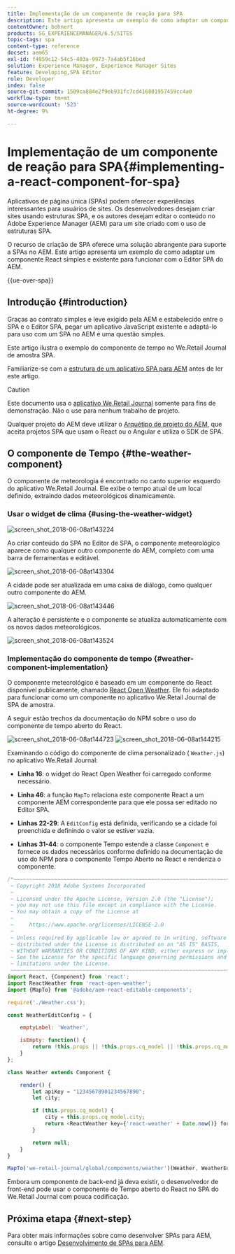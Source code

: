```yaml
---
title: Implementação de um componente de reação para SPA
description: Este artigo apresenta um exemplo de como adaptar um componente React simples e existente para trabalhar com o Editor de SPA do Adobe Experience Manager (AEM).
contentOwner: bohnert
products: SG_EXPERIENCEMANAGER/6.5/SITES
topic-tags: spa
content-type: reference
docset: aem65
exl-id: f4959c12-54c5-403a-9973-7a4ab5f16bed
solution: Experience Manager, Experience Manager Sites
feature: Developing,SPA Editor
role: Developer
index: false
source-git-commit: 1509ca884e2f9eb931fc7cd416801957459cc4a0
workflow-type: tm+mt
source-wordcount: '523'
ht-degree: 9%

---
```



# Implementação de um componente de reação para SPA{#implementing-a-react-component-for-spa}

Aplicativos de página única (SPAs) podem oferecer experiências interessantes para usuários de sites. Os desenvolvedores desejam criar sites usando estruturas SPA, e os autores desejam editar o conteúdo no Adobe Experience Manager (AEM) para um site criado com o uso de estruturas SPA.

O recurso de criação de SPA oferece uma solução abrangente para suporte a SPAs no AEM. Este artigo apresenta um exemplo de como adaptar um componente React simples e existente para funcionar com o Editor SPA do AEM.

{{ue-over-spa}}

## Introdução {#introduction}

Graças ao contrato simples e leve exigido pela AEM e estabelecido entre o SPA e o Editor SPA, pegar um aplicativo JavaScript existente e adaptá-lo para uso com um SPA no AEM é uma questão simples.

Este artigo ilustra o exemplo do componente de tempo no We.Retail Journal de amostra SPA.

Familiarize-se com a [estrutura de um aplicativo SPA para AEM](/help/sites-developing/spa-getting-started-react.md) antes de ler este artigo.

>[!CAUTION]
>Este documento usa o [aplicativo We.Retail Journal](https://github.com/adobe/aem-sample-we-retail-journal) somente para fins de demonstração. Não o use para nenhum trabalho de projeto.
>
>Qualquer projeto do AEM deve utilizar o [Arquétipo de projeto do AEM](https://experienceleague.adobe.com/pt-br/docs/experience-manager-core-components/using/developing/archetype/overview), que aceita projetos SPA que usam o React ou o Angular e utiliza o SDK de SPA.

## O componente de Tempo {#the-weather-component}

O componente de meteorologia é encontrado no canto superior esquerdo do aplicativo We.Retail Journal. Ele exibe o tempo atual de um local definido, extraindo dados meteorológicos dinamicamente.

### Usar o widget de clima {#using-the-weather-widget}

![screen_shot_2018-06-08at143224](assets/screen_shot_2018-06-08at143224.png)

Ao criar conteúdo do SPA no Editor de SPA, o componente meteorológico aparece como qualquer outro componente do AEM, completo com uma barra de ferramentas e editável.

![screen_shot_2018-06-08at143304](assets/screen_shot_2018-06-08at143304.png)

A cidade pode ser atualizada em uma caixa de diálogo, como qualquer outro componente do AEM.

![screen_shot_2018-06-08at143446](assets/screen_shot_2018-06-08at143446.png)

A alteração é persistente e o componente se atualiza automaticamente com os novos dados meteorológicos.

![screen_shot_2018-06-08at143524](assets/screen_shot_2018-06-08at143524.png)

### Implementação do componente de tempo {#weather-component-implementation}

O componente meteorológico é baseado em um componente do React disponível publicamente, chamado [React Open Weather](https://www.npmjs.com/package/react-open-weather). Ele foi adaptado para funcionar como um componente no aplicativo We.Retail Journal de SPA de amostra.

A seguir estão trechos da documentação do NPM sobre o uso do componente de tempo aberto do React.

![screen_shot_2018-06-08at144723](assets/screen_shot_2018-06-08at144723.png) ![screen_shot_2018-06-08at144215](assets/screen_shot_2018-06-08at144215.png)

Examinando o código do componente de clima personalizado ( `Weather.js`) no aplicativo We.Retail Journal:

* **Linha 16**: o widget do React Open Weather foi carregado conforme necessário.
* **Linha 46**: a função `MapTo` relaciona este componente React a um componente AEM correspondente para que ele possa ser editado no Editor SPA.

* **Linhas 22-29**: A `EditConfig` está definida, verificando se a cidade foi preenchida e definindo o valor se estiver vazia.

* **Linhas 31-44**: o componente Tempo estende a classe `Component` e fornece os dados necessários conforme definido na documentação de uso do NPM para o componente Tempo Aberto no React e renderiza o componente.

```javascript
/*~~~~~~~~~~~~~~~~~~~~~~~~~~~~~~~~~~~~~~~~~~~~~~~~~~~~~~~~~~~~~~~~~~~~~~~~~~~~~~
 ~ Copyright 2018 Adobe Systems Incorporated
 ~
 ~ Licensed under the Apache License, Version 2.0 (the "License");
 ~ you may not use this file except in compliance with the License.
 ~ You may obtain a copy of the License at
 ~
 ~     https://www.apache.org/licenses/LICENSE-2.0
 ~
 ~ Unless required by applicable law or agreed to in writing, software
 ~ distributed under the License is distributed on an "AS IS" BASIS,
 ~ WITHOUT WARRANTIES OR CONDITIONS OF ANY KIND, either express or implied.
 ~ See the License for the specific language governing permissions and
 ~ limitations under the License.
 ~~~~~~~~~~~~~~~~~~~~~~~~~~~~~~~~~~~~~~~~~~~~~~~~~~~~~~~~~~~~~~~~~~~~~~~~~~~~~*/
import React, {Component} from 'react';
import ReactWeather from 'react-open-weather';
import {MapTo} from '@adobe/aem-react-editable-components';

require('./Weather.css');

const WeatherEditConfig = {

    emptyLabel: 'Weather',

    isEmpty: function() {
        return !this.props || !this.props.cq_model || !this.props.cq_model.city || this.props.cq_model.city.trim().length < 1;
    }
};

class Weather extends Component {

    render() {
        let apiKey = "12345678901234567890";
        let city;

        if (this.props.cq_model) {
            city = this.props.cq_model.city;
            return <ReactWeather key={'react-weather' + Date.now()} forecast="today" apikey={apiKey} type="city" city={city} />
        }

        return null;
    }
}

MapTo('we-retail-journal/global/components/weather')(Weather, WeatherEditConfig);
```

Embora um componente de back-end já deva existir, o desenvolvedor de front-end pode usar o componente de Tempo aberto do React no SPA do We.Retail Journal com pouca codificação.

## Próxima etapa {#next-step}

Para obter mais informações sobre como desenvolver SPAs para AEM, consulte o artigo [Desenvolvimento de SPAs para AEM](/help/sites-developing/spa-architecture.md).
